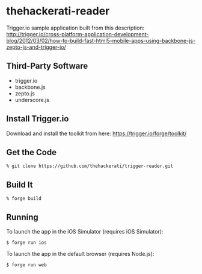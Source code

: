 thehackerati-reader
===================

Trigger.io sample application built from this description: http://trigger.io/cross-platform-application-development-blog/2012/03/02/how-to-build-fast-html5-mobile-apps-using-backbone-js-zepto-js-and-trigger-io/

Third-Party Software
--------------------

* trigger.io
* backbone.js
* zepto.js
* underscore.js

Install Trigger.io
------------------

Download and install the toolkit from here: https://trigger.io/forge/toolkit/

Get the Code
------------

    % git clone https://github.com/thehackerati/trigger-reader.git

Build It
--------

    % forge build

Running
-------

To launch the app in the iOS Simulator (requires iOS Simulator):

    $ forge run ios

To launch the app in the default browser (requires Node.js):

    $ forge run web

